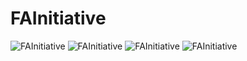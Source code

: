 # FAInitiative

![FAInitiative](https://github.com/juliuscecilia33/FAInitiative/blob/main/images/Page1.png)
![FAInitiative](https://github.com/juliuscecilia33/FAInitiative/blob/main/images/Page2.png)
![FAInitiative](https://github.com/juliuscecilia33/FAInitiative/blob/main/images/Page3.png)
![FAInitiative](https://github.com/juliuscecilia33/FAInitiative/blob/main/images/Page4.png)
